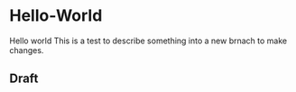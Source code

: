# Hello-World
Hello world
This is a test to describe something into a new brnach to make changes.
## Draft
